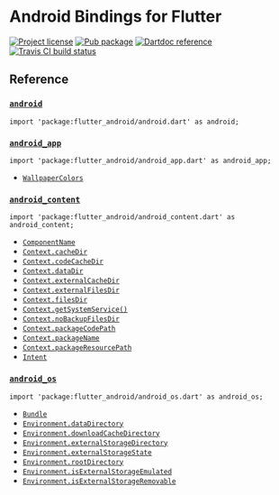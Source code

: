 Android Bindings for Flutter
============================

[![Project license](https://img.shields.io/badge/license-Public%20Domain-blue.svg)](https://unlicense.org)
[![Pub package](https://img.shields.io/pub/v/flutter_android.svg)](https://pub.dartlang.org/packages/flutter_android)
[![Dartdoc reference](https://img.shields.io/badge/dartdoc-reference-blue.svg)](https://pub.dartlang.org/documentation/flutter_android/latest/)
[![Travis CI build status](https://img.shields.io/travis/drydart/flutter_android/master.svg)](https://travis-ci.org/drydart/flutter_android)

Reference
---------

### [`android`](https://pub.dartlang.org/documentation/flutter_android/latest/android/android-library.html)

    import 'package:flutter_android/android.dart' as android;

### [`android_app`](https://pub.dartlang.org/documentation/flutter_android/latest/android_app/android_app-library.html)

    import 'package:flutter_android/android_app.dart' as android_app;

- [`WallpaperColors`](https://pub.dartlang.org/documentation/flutter_android/latest/android_app/WallpaperColors-class.html)

### [`android_content`](https://pub.dartlang.org/documentation/flutter_android/latest/android_content/android_content-library.html)

    import 'package:flutter_android/android_content.dart' as android_content;

- [`ComponentName`](https://pub.dartlang.org/documentation/flutter_android/latest/android_content/ComponentName-class.html)
- [`Context.cacheDir`](https://pub.dartlang.org/documentation/flutter_android/latest/android_content/Context/cacheDir.html)
- [`Context.codeCacheDir`](https://pub.dartlang.org/documentation/flutter_android/latest/android_content/Context/codeCacheDir.html)
- [`Context.dataDir`](https://pub.dartlang.org/documentation/flutter_android/latest/android_content/Context/dataDir.html)
- [`Context.externalCacheDir`](https://pub.dartlang.org/documentation/flutter_android/latest/android_content/Context/externalCacheDir.html)
- [`Context.externalFilesDir`](https://pub.dartlang.org/documentation/flutter_android/latest/android_content/Context/externalFilesDir.html)
- [`Context.filesDir`](https://pub.dartlang.org/documentation/flutter_android/latest/android_content/Context/filesDir.html)
- [`Context.getSystemService()`](https://pub.dartlang.org/documentation/flutter_android/latest/android_content/Context/getSystemService.html)
- [`Context.noBackupFilesDir`](https://pub.dartlang.org/documentation/flutter_android/latest/android_content/Context/noBackupFilesDir.html)
- [`Context.packageCodePath`](https://pub.dartlang.org/documentation/flutter_android/latest/android_content/Context/packageCodePath.html)
- [`Context.packageName`](https://pub.dartlang.org/documentation/flutter_android/latest/android_content/Context/packageName.html)
- [`Context.packageResourcePath`](https://pub.dartlang.org/documentation/flutter_android/latest/android_content/Context/packageResourcePath.html)
- [`Intent`](https://pub.dartlang.org/documentation/flutter_android/latest/android_content/Intent-class.html)

### [`android_os`](https://pub.dartlang.org/documentation/flutter_android/latest/android_os/android_os-library.html)

    import 'package:flutter_android/android_os.dart' as android_os;

- [`Bundle`](https://pub.dartlang.org/documentation/flutter_android/latest/android_os/Bundle-class.html)
- [`Environment.dataDirectory`](https://pub.dartlang.org/documentation/flutter_android/latest/android_os/Environment/dataDirectory.html)
- [`Environment.downloadCacheDirectory`](https://pub.dartlang.org/documentation/flutter_android/latest/android_os/Environment/downloadCacheDirectory.html)
- [`Environment.externalStorageDirectory`](https://pub.dartlang.org/documentation/flutter_android/latest/android_os/Environment/externalStorageDirectory.html)
- [`Environment.externalStorageState`](https://pub.dartlang.org/documentation/flutter_android/latest/android_os/Environment/externalStorageState.html)
- [`Environment.rootDirectory`](https://pub.dartlang.org/documentation/flutter_android/latest/android_os/Environment/rootDirectory.html)
- [`Environment.isExternalStorageEmulated`](https://pub.dartlang.org/documentation/flutter_android/latest/android_os/Environment/isExternalStorageEmulated.html)
- [`Environment.isExternalStorageRemovable`](https://pub.dartlang.org/documentation/flutter_android/latest/android_os/Environment/isExternalStorageRemovable.html)
